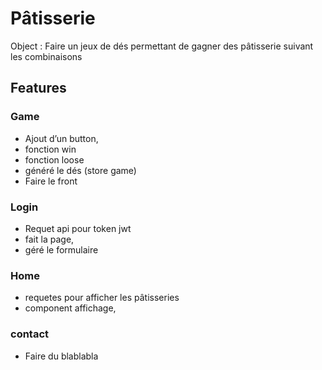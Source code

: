 # Pâtisserie

Object : Faire un jeux de dés permettant de gagner des pâtisserie suivant les combinaisons

## Features

### Game

- Ajout d’un button,
- fonction win
- fonction loose
- généré le dés (store game)
- Faire le front

### Login

- Requet api pour token jwt
- fait la page,
- géré le formulaire

### Home

- requetes pour afficher les pâtisseries
- component affichage,

### contact

- Faire du blablabla